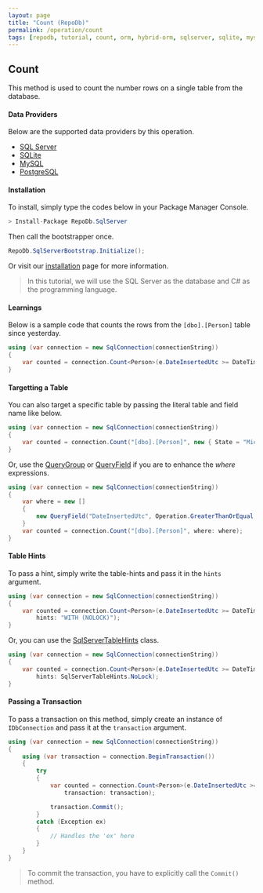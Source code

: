 ```yaml
---
layout: page
title: "Count (RepoDb)"
permalink: /operation/count
tags: [repodb, tutorial, count, orm, hybrid-orm, sqlserver, sqlite, mysql, postgresql]
---
```


## Count

This method is used to count the number rows on a single table from the database.

#### Data Providers

Below are the supported data providers by this operation.

- [SQL Server](https://www.nuget.org/packages/RepoDb.SqlServer)
- [SQLite](https://www.nuget.org/packages/RepoDb.SqLite)
- [MySQL](https://www.nuget.org/packages/RepoDb.MySql)
- [PostgreSQL](https://www.nuget.org/packages/RepoDb.PostgreSql)

#### Installation

To install, simply type the codes below in your Package Manager Console.

```csharp
> Install-Package RepoDb.SqlServer
```

Then call the bootstrapper once.

```csharp
RepoDb.SqlServerBootstrap.Initialize();
```

Or visit our [installation](/tutorials/installation) page for more information.

> In this tutorial, we will use the SQL Server as the database and C# as the programming language.

#### Learnings

Below is a sample code that counts the rows from the `[dbo].[Person]` table since yesterday.

```csharp
using (var connection = new SqlConnection(connectionString))
{
	var counted = connection.Count<Person>(e.DateInsertedUtc >= DateTime.UtcNow.Date.AddDays(-1));
}
```

#### Targetting a Table

You can also target a specific table by passing the literal table and field name like below.

```csharp
using (var connection = new SqlConnection(connectionString))
{
	var counted = connection.Count("[dbo].[Person]", new { State = "Michigan" });
}
```

Or, use the [QueryGroup](/class/querygroup) or [QueryField](/class/queryfield) if you are to enhance the *where* expressions.

```csharp
using (var connection = new SqlConnection(connectionString))
{
	var where = new []
	{
		new QueryField("DateInsertedUtc", Operation.GreaterThanOrEqual, DateTime.UtcNow.Date.AddDays(-1))
	}
	var counted = connection.Count("[dbo].[Person]", where: where);
}
```

#### Table Hints

To pass a hint, simply write the table-hints and pass it in the `hints` argument.

```csharp
using (var connection = new SqlConnection(connectionString))
{
	var counted = connection.Count<Person>(e.DateInsertedUtc >= DateTime.UtcNow.Date.AddDays(-1),
		hints: "WITH (NOLOCK)");
}
```

Or, you can use the [SqlServerTableHints](/class/SqlServerTableHints) class.

```csharp
using (var connection = new SqlConnection(connectionString))
{
	var counted = connection.Count<Person>(e.DateInsertedUtc >= DateTime.UtcNow.Date.AddDays(-1),
		hints: SqlServerTableHints.NoLock);
}
```

#### Passing a Transaction

To pass a transaction on this method, simply create an instance of `IDbConnection` and pass it at the `transaction` argument.

```csharp
using (var connection = new SqlConnection(connectionString))
{
	using (var transaction = connection.BeginTransaction())
	{
		try
		{
			var counted = connection.Count<Person>(e.DateInsertedUtc >= DateTime.UtcNow.Date.AddDays(-1),
				transaction: transaction);

			transaction.Commit();
		}
		catch (Exception ex)
		{
			// Handles the 'ex' here
		}
	}
}
```

> To commit the transaction, you have to explicitly call the `Commit()` method.


